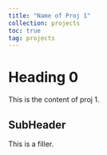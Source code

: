 ```yaml
---
title: "Name of Proj 1"
collection: projects
toc: true
tag: projects
---
```


# Heading 0
This is the content of proj 1.

## SubHeader
This is a filler.